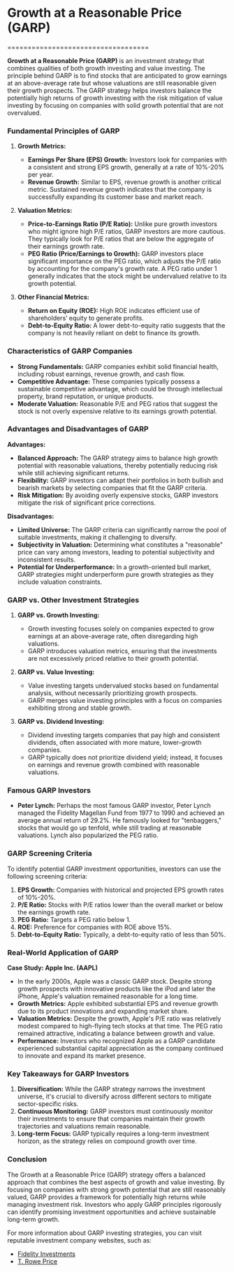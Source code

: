 # Growth at a Reasonable Price (GARP)
===================================

**Growth at a Reasonable Price (GARP)** is an investment strategy that combines qualities of both growth investing and value investing. The principle behind GARP is to find stocks that are anticipated to grow earnings at an above-average rate but whose valuations are still reasonable given their growth prospects. The GARP strategy helps investors balance the potentially high returns of growth investing with the risk mitigation of value investing by focusing on companies with solid growth potential that are not overvalued.

### Fundamental Principles of GARP

1. **Growth Metrics:**
   - **Earnings Per Share (EPS) Growth:** Investors look for companies with a consistent and strong EPS growth, generally at a rate of 10%-20% per year.
   - **Revenue Growth:** Similar to EPS, revenue growth is another critical metric. Sustained revenue growth indicates that the company is successfully expanding its customer base and market reach.
   
2. **Valuation Metrics:**
   - **Price-to-Earnings Ratio (P/E Ratio):** Unlike pure growth investors who might ignore high P/E ratios, GARP investors are more cautious. They typically look for P/E ratios that are below the aggregate of their earnings growth rate.
   - **PEG Ratio (Price/Earnings to Growth):** GARP investors place significant importance on the PEG ratio, which adjusts the P/E ratio by accounting for the company's growth rate. A PEG ratio under 1 generally indicates that the stock might be undervalued relative to its growth potential.

3. **Other Financial Metrics:**
   - **Return on Equity (ROE):** High ROE indicates efficient use of shareholders’ equity to generate profits.
   - **Debt-to-Equity Ratio:** A lower debt-to-equity ratio suggests that the company is not heavily reliant on debt to finance its growth.

### Characteristics of GARP Companies

- **Strong Fundamentals:** GARP companies exhibit solid financial health, including robust earnings, revenue growth, and cash flow.
- **Competitive Advantage:** These companies typically possess a sustainable competitive advantage, which could be through intellectual property, brand reputation, or unique products.
- **Moderate Valuation:** Reasonable P/E and PEG ratios that suggest the stock is not overly expensive relative to its earnings growth potential.

### Advantages and Disadvantages of GARP

**Advantages:**
- **Balanced Approach:** The GARP strategy aims to balance high growth potential with reasonable valuations, thereby potentially reducing risk while still achieving significant returns.
- **Flexibility:** GARP investors can adapt their portfolios in both bullish and bearish markets by selecting companies that fit the GARP criteria.
- **Risk Mitigation:** By avoiding overly expensive stocks, GARP investors mitigate the risk of significant price corrections.

**Disadvantages:**
- **Limited Universe:** The GARP criteria can significantly narrow the pool of suitable investments, making it challenging to diversify.
- **Subjectivity in Valuation:** Determining what constitutes a "reasonable" price can vary among investors, leading to potential subjectivity and inconsistent results.
- **Potential for Underperformance:** In a growth-oriented bull market, GARP strategies might underperform pure growth strategies as they include valuation constraints.

### GARP vs. Other Investment Strategies

1. **GARP vs. Growth Investing:**
   - Growth investing focuses solely on companies expected to grow earnings at an above-average rate, often disregarding high valuations.
   - GARP introduces valuation metrics, ensuring that the investments are not excessively priced relative to their growth potential.

2. **GARP vs. Value Investing:**
   - Value investing targets undervalued stocks based on fundamental analysis, without necessarily prioritizing growth prospects.
   - GARP merges value investing principles with a focus on companies exhibiting strong and stable growth.

3. **GARP vs. Dividend Investing:**
   - Dividend investing targets companies that pay high and consistent dividends, often associated with more mature, lower-growth companies.
   - GARP typically does not prioritize dividend yield; instead, it focuses on earnings and revenue growth combined with reasonable valuations.

### Famous GARP Investors

- **Peter Lynch:** Perhaps the most famous GARP investor, Peter Lynch managed the Fidelity Magellan Fund from 1977 to 1990 and achieved an average annual return of 29.2%. He famously looked for "tenbaggers," stocks that would go up tenfold, while still trading at reasonable valuations. Lynch also popularized the PEG ratio.

### GARP Screening Criteria

To identify potential GARP investment opportunities, investors can use the following screening criteria:
1. **EPS Growth:** Companies with historical and projected EPS growth rates of 10%-20%.
2. **P/E Ratio:** Stocks with P/E ratios lower than the overall market or below the earnings growth rate.
3. **PEG Ratio:** Targets a PEG ratio below 1.
4. **ROE:** Preference for companies with ROE above 15%.
5. **Debt-to-Equity Ratio:** Typically, a debt-to-equity ratio of less than 50%.

### Real-World Application of GARP

**Case Study: Apple Inc. (AAPL)**
- In the early 2000s, Apple was a classic GARP stock. Despite strong growth prospects with innovative products like the iPod and later the iPhone, Apple's valuation remained reasonable for a long time.
- **Growth Metrics:** Apple exhibited substantial EPS and revenue growth due to its product innovations and expanding market share.
- **Valuation Metrics:** Despite the growth, Apple's P/E ratio was relatively modest compared to high-flying tech stocks at that time. The PEG ratio remained attractive, indicating a balance between growth and value.
- **Performance:** Investors who recognized Apple as a GARP candidate experienced substantial capital appreciation as the company continued to innovate and expand its market presence.

### Key Takeaways for GARP Investors

1. **Diversification:** While the GARP strategy narrows the investment universe, it's crucial to diversify across different sectors to mitigate sector-specific risks.
2. **Continuous Monitoring:** GARP investors must continuously monitor their investments to ensure that companies maintain their growth trajectories and valuations remain reasonable.
3. **Long-term Focus:** GARP typically requires a long-term investment horizon, as the strategy relies on compound growth over time.

### Conclusion

The Growth at a Reasonable Price (GARP) strategy offers a balanced approach that combines the best aspects of growth and value investing. By focusing on companies with strong growth potential that are still reasonably valued, GARP provides a framework for potentially high returns while managing investment risk. Investors who apply GARP principles rigorously can identify promising investment opportunities and achieve sustainable long-term growth.

For more information about GARP investing strategies, you can visit reputable investment company websites, such as:
- [Fidelity Investments](https://www.fidelity.com/)
- [T. Rowe Price](https://www.troweprice.com/)
